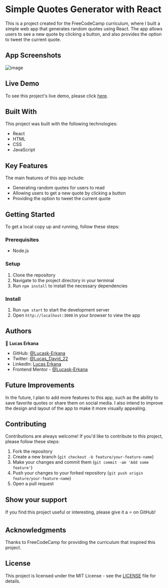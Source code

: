 # Simple Quotes Generator with React

This is a project created for the FreeCodeCamp curriculum, where I built a simple web app that generates random quotes using React. The app allows users to see a new quote by clicking a button, and also provides the option to tweet the current quote.
## App Screenshots
![image](https://github.com/Lucas-Erkana/random_quotes/assets/41428579/bad57834-e8e2-4704-b40c-3a5062fb3798)


## Live Demo

To see this project's live demo, please click [here](https://random-quotes-swart.vercel.app/).

## Built With

This project was built with the following technologies:

- React
- HTML
- CSS
- JavaScript

## Key Features

The main features of this app include:

- Generating random quotes for users to read
- Allowing users to get a new quote by clicking a button
- Providing the option to tweet the current quote

## Getting Started

To get a local copy up and running, follow these steps:

### Prerequisites

- Node.js

### Setup

1. Clone the repository
2. Navigate to the project directory in your terminal
3. Run `npm install` to install the necessary dependencies

### Install

1. Run `npm start` to start the development server
2. Open `http://localhost:3000` in your browser to view the app

## Authors

👤 **Lucas Erkana**

- GitHub: [@Lucask-Erkana](https://github.com/Lucask-Erkana)
- Twitter: [@Lucas_David_22](https://twitter.com/@Lucas_David_22)
- LinkedIn: [Lucas Erkana](https://www.linkedin.com/in/lucas-erkana/)
- Frontend Mentor - [@Lucask-Erkana](https://www.frontendmentor.io/profile/Lucask-Erkana)

## Future Improvements

In the future, I plan to add more features to this app, such as the ability to save favorite quotes or share them on social media. I also intend to improve the design and layout of the app to make it more visually appealing.

## Contributing

Contributions are always welcome! If you'd like to contribute to this project, please follow these steps:

1. Fork the repository
2. Create a new branch (`git checkout -b feature/your-feature-name`)
3. Make your changes and commit them (`git commit -am 'Add some feature'`)
4. Push your changes to your forked repository (`git push origin feature/your-feature-name`)
5. Open a pull request

## Show your support

If you find this project useful or interesting, please give it a ⭐️ on GitHub!

## Acknowledgments

Thanks to FreeCodeCamp for providing the curriculum that inspired this project.

## License

This project is licensed under the MIT License - see the [LICENSE](LICENSE) file for details.
